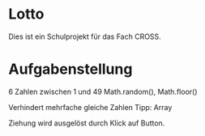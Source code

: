 # Lotto
Dies ist ein Schulprojekt für das Fach CROSS.

# Aufgabenstellung
6 Zahlen zwischen 1 und 49
Math.random(), Math.floor()

Verhindert mehrfache gleiche Zahlen
Tipp: Array

Ziehung wird ausgelöst durch Klick auf Button.